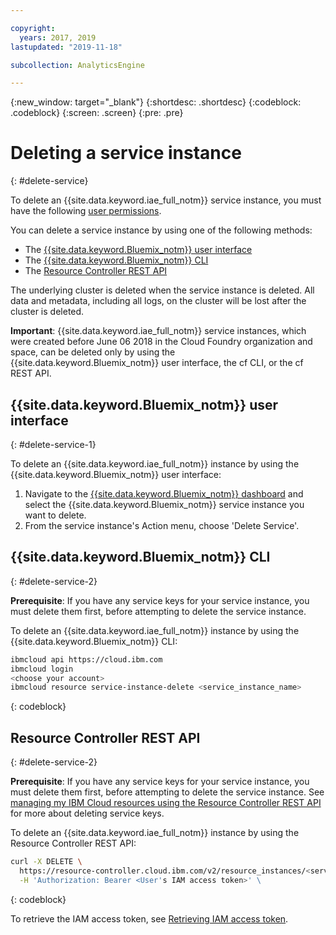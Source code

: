 ```yaml
---

copyright:
  years: 2017, 2019
lastupdated: "2019-11-18"

subcollection: AnalyticsEngine

---
```


<!-- Attribute definitions -->
{:new_window: target="_blank"}
{:shortdesc: .shortdesc}
{:codeblock: .codeblock}
{:screen: .screen}
{:pre: .pre}

# Deleting a service instance
{: #delete-service}

To delete an {{site.data.keyword.iae_full_notm}} service instance, you must have the following [user permissions](/docs/AnalyticsEngine?topic=AnalyticsEngine-grant-permissions).

You can delete a service instance by using one of the following methods:

- The [{{site.data.keyword.Bluemix_notm}} user interface](#ibm-cloud-user-interface)
- The [{{site.data.keyword.Bluemix_notm}} CLI](#ibm-cloud-cli)
- The [Resource Controller REST API](#resource-controller-rest-api)

The underlying cluster is deleted when the service instance is deleted. All data and metadata, including all logs, on the cluster will be lost after the cluster is deleted.

**Important**: {{site.data.keyword.iae_full_notm}} service instances, which were created before June 06 2018 in the Cloud Foundry organization and space, can be deleted only by using the {{site.data.keyword.Bluemix_notm}} user interface, the cf CLI, or the cf REST API.

## {{site.data.keyword.Bluemix_notm}} user interface
{: #delete-service-1}

To delete an {{site.data.keyword.iae_full_notm}} instance by using the {{site.data.keyword.Bluemix_notm}} user interface:

1. Navigate to the [{{site.data.keyword.Bluemix_notm}} dashboard](https://{DomainName}/resources) and select the {{site.data.keyword.Bluemix_notm}} service instance you want to delete.
1. From the service instance's Action menu, choose 'Delete Service'.

## {{site.data.keyword.Bluemix_notm}} CLI
{: #delete-service-2}

**Prerequisite**: If you have any service keys for your service instance, you must delete them first, before attempting to delete the service instance.

To delete an {{site.data.keyword.iae_full_notm}} instance by using the {{site.data.keyword.Bluemix_notm}} CLI:

``` bash
ibmcloud api https://cloud.ibm.com
ibmcloud login
<choose your account>
ibmcloud resource service-instance-delete <service_instance_name>
```
{: codeblock}

## Resource Controller REST API
{: #delete-service-2}

**Prerequisite**: If you have any service keys for your service instance, you must delete them first, before attempting to delete the service instance. See [managing my IBM Cloud resources using the Resource Controller REST API](https://{DomainName}/apidocs/resource-controller) for more about deleting service keys.

To delete an {{site.data.keyword.iae_full_notm}} instance by using the Resource Controller REST API:

``` bash
curl -X DELETE \
  https://resource-controller.cloud.ibm.com/v2/resource_instances/<service_instance_id> \
  -H 'Authorization: Bearer <User's IAM access token>' \
```
{: codeblock}

To retrieve the IAM access token, see [Retrieving IAM access token](/docs/AnalyticsEngine?topic=AnalyticsEngine-retrieve-iam-token).
